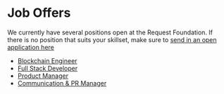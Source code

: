 # Job Offers

We currently have several positions open at the Request Foundation. If there is no position that suits your skillset, make sure to [send in an open application here](https://docs.request.network/join-request/open-application)

* [Blockchain Engineer](https://request-network.homerun.co/blockchain-engineer)
* [Full Stack Developer](https://request-network.homerun.co/full-stack-developer)
* [Product Manager](https://request-network.homerun.co/product-manager-payments)
* [Communication & PR Manager](https://request-network.homerun.co/communication-pr-manager)

